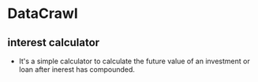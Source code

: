 DataCrawl
=====
interest calculator 
-----

- It's a simple calculator to calculate the future value of an investment or loan after inerest has compounded.

>
